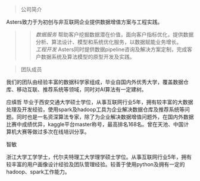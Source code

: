 > 公司简介

Asters致力于为初创与非互联网企业提供数据增值方案与工程实践。  
>>_数据服务_   帮助客户挖掘数据潜在价值，面向客户指标优化，提供数据分析、算法设计、模型和系统优化服务，以数据赋能业务增长。  
>>_工程开发_   Asters同时提供数据pipeline咨询及解决方案定制，完成客户数据系统及算法模型的原型开发及实践。  

> 团队成员

  我们的团队由经验丰富的数据科学家组成，毕业自国内外优秀大学，覆盖数据仓库、移动互联、推荐系统等领域，同时对AI算法有一定建树。

应缜哲
  毕业于西安交通大学硕士学位，从事互联网行业5年，拥有较丰富的大数据处理及开发经验，使用spark及hadoop工具为企业解决数据仓库及推荐系统等问题。同时也是一名资深算法专家，除了为企业解决数据增值问题外，在国内外数据比赛中成绩优异，kaggle平台master称号，最高排名168名。曾在天池、中国计算机大赛等做过多次在线培训分享。

智敏 

  浙江大学工学学士，代尔夫特理工大学理学硕士学位。从事互联网行业5年，拥有较丰富的用户画像设计经验及团队管理经验。较善于使用python及拥有一定的hadoop、spark工作能力。





